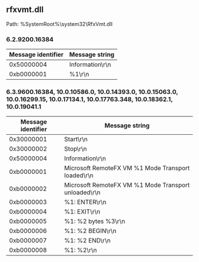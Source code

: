 ## rfxvmt.dll

Path: %SystemRoot%\system32\RfxVmt.dll

### 6.2.9200.16384

Message identifier | Message string
--- | ---
0x50000004 | Information\r\n
0xb0000001 | %1\r\n

### 6.3.9600.16384, 10.0.10586.0, 10.0.14393.0, 10.0.15063.0, 10.0.16299.15, 10.0.17134.1, 10.0.17763.348, 10.0.18362.1, 10.0.19041.1

Message identifier | Message string
--- | ---
0x30000001 | Start\r\n
0x30000002 | Stop\r\n
0x50000004 | Information\r\n
0xb0000001 | Microsoft RemoteFX VM %1 Mode Transport loaded\r\n
0xb0000002 | Microsoft RemoteFX VM %1 Mode Transport unloaded\r\n
0xb0000003 | %1: ENTER\r\n
0xb0000004 | %1: EXIT\r\n
0xb0000005 | %1: %2 bytes %3\r\n
0xb0000006 | %1: %2 BEGIN\r\n
0xb0000007 | %1: %2 END\r\n
0xb0000008 | %1: %2\r\n
